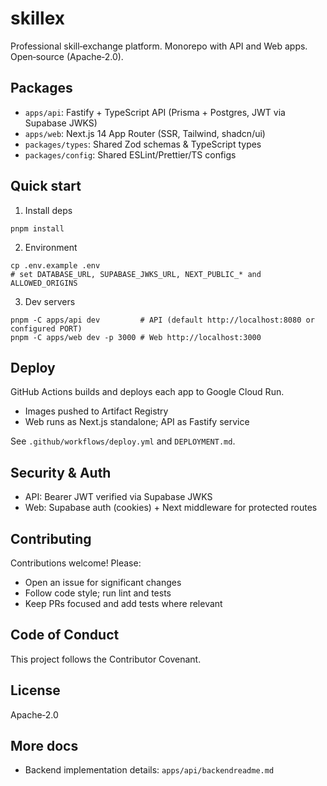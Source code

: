 # skillex

Professional skill‑exchange platform. Monorepo with API and Web apps. Open‑source (Apache‑2.0).

## Packages

- `apps/api`: Fastify + TypeScript API (Prisma + Postgres, JWT via Supabase JWKS)
- `apps/web`: Next.js 14 App Router (SSR, Tailwind, shadcn/ui)
- `packages/types`: Shared Zod schemas & TypeScript types
- `packages/config`: Shared ESLint/Prettier/TS configs

## Quick start

1) Install deps
```
pnpm install
```

2) Environment
```
cp .env.example .env
# set DATABASE_URL, SUPABASE_JWKS_URL, NEXT_PUBLIC_* and ALLOWED_ORIGINS
```

3) Dev servers
```
pnpm -C apps/api dev         # API (default http://localhost:8080 or configured PORT)
pnpm -C apps/web dev -p 3000 # Web http://localhost:3000
```

## Deploy

GitHub Actions builds and deploys each app to Google Cloud Run.
- Images pushed to Artifact Registry
- Web runs as Next.js standalone; API as Fastify service

See `.github/workflows/deploy.yml` and `DEPLOYMENT.md`.

## Security & Auth

- API: Bearer JWT verified via Supabase JWKS
- Web: Supabase auth (cookies) + Next middleware for protected routes

## Contributing

Contributions welcome! Please:
- Open an issue for significant changes
- Follow code style; run lint and tests
- Keep PRs focused and add tests where relevant

## Code of Conduct

This project follows the Contributor Covenant.

## License

Apache‑2.0

## More docs

- Backend implementation details: `apps/api/backendreadme.md`